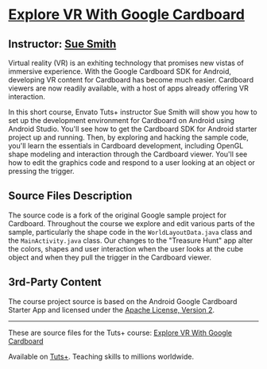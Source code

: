 # [Explore VR With Google Cardboard][published url]
## Instructor: [Sue Smith][instructor url]


Virtual reality (VR) is an exhiting technology that promises new vistas of immersive experience. With the Google Cardboard SDK for Android, developing VR content for Cardboard has become much easier. Cardboard viewers are now readily available, with a host of apps already offering VR interaction. 

In this short course, Envato Tuts+ instructor Sue Smith will show you how to set up the development environment for Cardboard on Android using Android Studio. You'll see how to get the Cardboard SDK for Android starter project up and running. Then, by exploring and hacking the sample code, you'll learn the essentials in Cardboard development, including OpenGL shape modeling and interaction through the Cardboard viewer. You'll see how to edit the graphics code and respond to a user looking at an object or pressing the trigger. 


## Source Files Description


The source code is a fork of the original Google sample project for Cardboard. Throughout the course we explore and edit various parts of the sample, particularly the shape code in the `WorldLayoutData.java` class and the `MainActivity.java` class. Our changes to the "Treasure Hunt" app alter the colors, shapes and user interaction when the user looks at the cube object and when they pull the trigger in the Cardboard viewer.


## 3rd-Party Content

The course project source is based on the Android Google Cardboard Starter App and licensed under the [Apache License, Version 2](http://www.apache.org/licenses/).

------

These are source files for the Tuts+ course: [Explore VR With Google Cardboard][published url]

Available on [Tuts+](https://tutsplus.com). Teaching skills to millions worldwide.

[published url]: https://code.tutsplus.com/courses/explore-vr-with-google-cardboard
[instructor url]: https://tutsplus.com/authors/sue-smith

